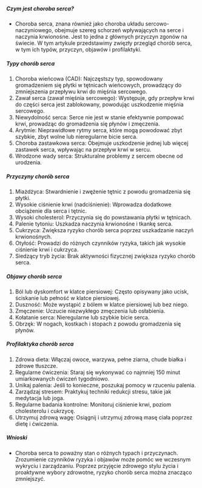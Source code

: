 ##### Czym jest choroba serca?
* Choroba serca, znana również jako choroba układu sercowo-naczyniowego, obejmuje szereg schorzeń wpływających na serce i naczynia krwionośne. Jest to jedna z głównych przyczyn zgonów na świecie. W tym artykule przedstawimy zwięzły przegląd chorób serca, w tym ich typów, przyczyn, objawów i profilaktyki.

##### Typy chorób serca
1. Choroba wieńcowa (CAD): Najczęstszy typ, spowodowany gromadzeniem się płytki w tętnicach wieńcowych, prowadzący do zmniejszenia przepływu krwi do mięśnia sercowego.
2. Zawał serca (zawał mięśnia sercowego): Występuje, gdy przepływ krwi do części serca jest zablokowany, powodując uszkodzenie mięśnia sercowego.
3. Niewydolność serca: Serce nie jest w stanie efektywnie pompować krwi, prowadząc do gromadzenia się płynów i zmęczenia.
4. Arytmie: Nieprawidłowe rytmy serca, które mogą powodować zbyt szybkie, zbyt wolne lub nieregularne bicie serca.
5. Choroba zastawkowa serca: Obejmuje uszkodzenie jednej lub więcej zastawek serca, wpływając na przepływ krwi w sercu.
6. Wrodzone wady serca: Strukturalne problemy z sercem obecne od urodzenia.

##### Przyczyny chorób serca
1. Miażdżyca: Stwardnienie i zwężenie tętnic z powodu gromadzenia się płytki.
2. Wysokie ciśnienie krwi (nadciśnienie): Wprowadza dodatkowe obciążenie dla serca i tętnic.
3. Wysoki cholesterol: Przyczynia się do powstawania płytki w tętnicach.
4. Palenie tytoniu: Uszkadza naczynia krwionośne i tkankę serca.
5. Cukrzyca: Zwiększa ryzyko chorób serca poprzez uszkadzanie naczyń krwionośnych.
6. Otyłość: Prowadzi do różnych czynników ryzyka, takich jak wysokie ciśnienie krwi i cukrzyca.
7. Siedzący tryb życia: Brak aktywności fizycznej zwiększa ryzyko chorób serca.

##### Objawy chorób serca
1. Ból lub dyskomfort w klatce piersiowej: Często opisywany jako ucisk, ściskanie lub pełność w klatce piersiowej.
2. Duszność: Może wystąpić z bólem w klatce piersiowej lub bez niego.
3. Zmęczenie: Uczucie niezwykłego zmęczenia lub osłabienia.
4. Kołatanie serca: Nieregularne lub szybkie bicie serca.
5. Obrzęk: W nogach, kostkach i stopach z powodu gromadzenia się płynów.

##### Profilaktyka chorób serca
1. Zdrowa dieta: Włączaj owoce, warzywa, pełne ziarna, chude białka i zdrowe tłuszcze.
2. Regularne ćwiczenia: Staraj się wykonywać co najmniej 150 minut umiarkowanych ćwiczeń tygodniowo.
3. Unikaj palenia: Jeśli to konieczne, poszukaj pomocy w rzuceniu palenia.
4. Zarządzaj stresem: Praktykuj techniki redukcji stresu, takie jak medytacja lub joga.
5. Regularne badania kontrolne: Monitoruj ciśnienie krwi, poziom cholesterolu i cukrzycę.
6. Utrzymuj zdrową wagę: Osiągnij i utrzymuj zdrową masę ciała poprzez dietę i ćwiczenia.

##### Wnioski
* Choroba serca to poważny stan o różnych typach i przyczynach. Zrozumienie czynników ryzyka i objawów może pomóc we wczesnym wykryciu i zarządzaniu. Poprzez przyjęcie zdrowego stylu życia i proaktywne wybory zdrowotne, ryzyko chorób serca można znacząco zmniejszyć.
